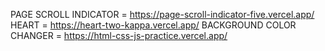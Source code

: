 PAGE SCROLL INDICATOR = https://page-scroll-indicator-five.vercel.app/
HEART = https://heart-two-kappa.vercel.app/
BACKGROUND COLOR CHANGER = https://html-css-js-practice.vercel.app/
